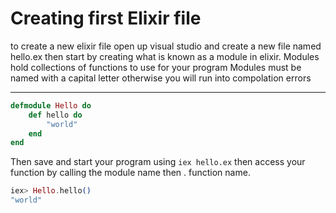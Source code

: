 # Creating first Elixir file

to create a new elixir file open up visual studio and create a new file named hello.ex 
then start by creating what is known as a module in elixir.
Modules hold collections of functions to use for your program
Modules must be named with a capital letter otherwise you will run into compolation errors

---

```elixir
defmodule Hello do 
    def hello do
        "world"
    end
end
```


Then save and start your program using ```iex hello.ex```
then access your function by calling the module name then . function name.
```elixir 
iex> Hello.hello()
"world"
```